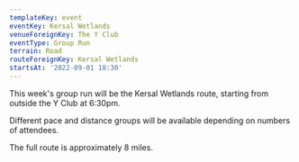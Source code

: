 ```yaml
---
templateKey: event
eventKey: Kersal Wetlands
venueForeignKey: The Y Club
eventType: Group Run
terrain: Road
routeForeignKey: Kersal Wetlands
startsAt: '2022-09-01 18:30'
---
```

This week's group run will be the Kersal Wetlands route,
starting from outside the Y Club at 6:30pm.

Different pace and distance groups will be available depending on
numbers of attendees.

The full route is approximately 8 miles.
